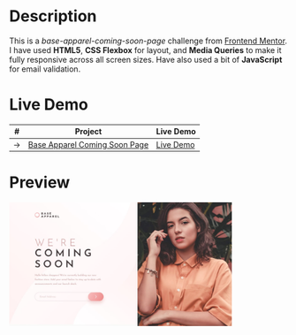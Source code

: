# Description
This is a <i>base-apparel-coming-soon-page</i> challenge from <a href="https://www.frontendmentor.io/challenges/base-apparel-coming-soon-page-5d46b47f8db8a7063f9331a0" target="_blank">Frontend Mentor</a>.
I have used <b>HTML5</b>, <b>CSS Flexbox</b> for layout, and <b>Media Queries</b> to make it fully responsive across all screen sizes. Have also used a bit of <b>JavaScript</b> for email validation.

# Live Demo
|  #  | Project                                                                                                                     | Live Demo                                                                             |
| :-: | --------------------------------------------------------------------------------------------------------------------------- | ------------------------------------------------------------------------------------- |
| ->  | [Base Apparel Coming Soon Page](https://github.com/architkakkar/HTML-CSS/tree/main/base-apparel-coming-soon-page)           | [Live Demo](https://architkakkar.github.io/HTML-CSS/base-apparel-coming-soon-page/)   |

# Preview 
<img src="https://github.com/architkakkar/HTML-CSS/blob/main/base-apparel-coming-soon-page/design/desktop-design.jpg" alt="" width="80%" height="80%" />



